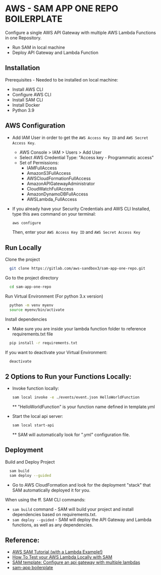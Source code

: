 
# AWS - SAM APP ONE REPO BOILERPLATE

Configure a single AWS API Gateway with multiple AWS Lambda Functions in one Repository.

- Run SAM in local machine
- Deploy API Gateway and Lambda Function




## Installation

Prerequisites - Needed to be installed on local machine:

  - Install AWS CLI
  - Configure AWS CLI
  - Install SAM CLI
  - Install Docker
  - Python 3.9
## AWS Configuration

- Add IAM User in order to get the `AWS Access Key ID` and `AWS Secret Access Key`.
    - AWS Console > IAM > Users > Add User
    - Select AWS Credential Type: "Access key - Programmatic access"
    - Set of Permissions:
        - IAMFullAccess
        - AmazonS3FullAccess
        - AWSCloudFormationFullAccess
        - AmazonAPIGatewayAdministrator
        - CloudWatchFullAccess
        - AmazonDynamoDBFullAccess
        - AWSLambda_FullAccess

- If you already have your Security Credentials and AWS CLI Installed, type this aws command on your terminal:

  ```bash
  aws configure
  ```
  Then, enter your `AWS Access Key ID` and `AWS Secret Access Key`





## Run Locally

Clone the project

```bash
  git clone https://gitlab.com/aws-sandbox3/sam-app-one-repo.git
```

Go to the project directory

```bash
  cd sam-app-one-repo
```

Run Virtual Environment (For python 3.x version)

```bash
  python -m venv myenv
  source myenv/bin/activate
```

Install dependencies
- Make sure you are inside your lambda function folder to reference requirements.txt file

```bash
  pip install -r requirements.txt
```

If you want to deactivate your Virtual Environment:

```bash
  deactivate
```

## 2 Options to Run your Functions Locally:

- Invoke function locally:

    ```bash
    sam local invoke -e ./events/event.json HelloWorldFunction
    ```
    ** "HelloWorldFunction" is your function name defined in template.yml

- Start the local api server:

    ```bash
    sam local start-api
    ```
    ** SAM will automatically look for ".yml" configuration file.


## Deployment

Build and Deploy Project

```bash
  sam build
  sam deploy --guided
```

- Go to AWS CloudFormation and look for the deployment "stack" that SAM automatically deployed it for you.

When using the ff. SAM CLI commands:
- `sam build` command - SAM will build your project and install dependencies based on requirements.txt.
- `sam deploy --guided` - SAM will deploy the API Gateway and Lambda functions, as well as any dependencies.


## Reference:


- [AWS SAM Tutorial (with a Lambda Example!)](https://www.youtube.com/watch?v=MipjLaTp5nA)
- [How To Test your AWS Lambda Locally with SAM](https://www.youtube.com/watch?v=AUQRyl1SNcU&t=39s)
- [SAM template: Configure an api gateway with multiple lambdas](https://manuchandrasekhar.medium.com/sam-template-configure-an-api-gateway-with-multiple-lambdas-921b38873389)
- [sam-app boilerplate](https://github.com/beabetterdevv/sam-app)

